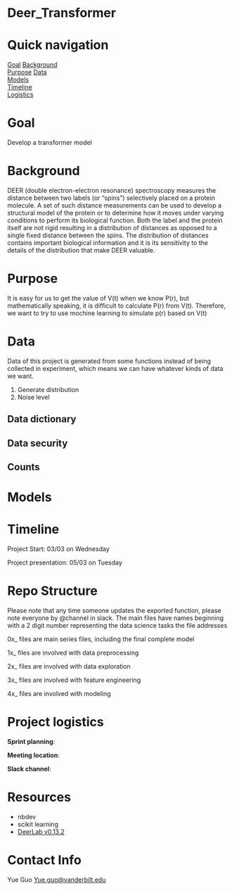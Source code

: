# Deer_Transformer


# Quick navigation
[Goal](#goal) 
[Background](#background)  
[Purpose](#purpose)
[Data](#data)  
[Models](#models)  
[Timeline](#timeline)  
[Logistics](#project-logistics)  

# Goal
Develop a transformer model



# Background  
DEER (double electron-electron resonance) spectroscopy measures the distance between two labels (or “spins”) selectively placed on a protein molecule. A set of such distance measurements can be used to develop a structural model of the protein or to determine how it moves under varying conditions to perform its biological function. Both the label and the protein itself are not rigid resulting in a distribution of distances as opposed to a single fixed distance between the spins. The distribution of distances contains important biological information and it is its sensitivity to the details of the distribution that make DEER valuable.


# Purpose
It is easy for us to get the value of V(t) when we know P(r), but mathematically speaking, it is difficult to calculate P(r) from V(t). Therefore, we want to try to use mochine learning to simulate p(r) based on V(t)


# Data
Data of this project is generated from some functions instead of being collected in experiment, which means we can have whatever kinds of data we want. 

1. Generate distribution
2. Noise level

## Data dictionary


## Data security


## Counts


# Models



# Timeline
Project Start: 03/03 on Wednesday

Project presentation: 05/03 on Tuesday


# Repo Structure
Please note that any time someone updates the exported function, please note everyone by @channel in slack.
The main files have names beginning with a 2 digit number representing the data science tasks the file addresses

0x_ files are main series files, including the final complete model

1x_ files are involved with data preprocessing

2x_ files are involved with data exploration

3x_ files are involved with feature engineering

4x_ files are involved with modeling

# Project logistics

**Sprint planning**:  


**Meeting location**:  



**Slack channel**: 






# Resources

* nbdev
* scikit learning
* [DeerLab v0.13.2](https://jeschkelab.github.io/DeerLab/index.html)

# Contact Info

Yue Guo  Yue.guo@vanderbilt.edu
